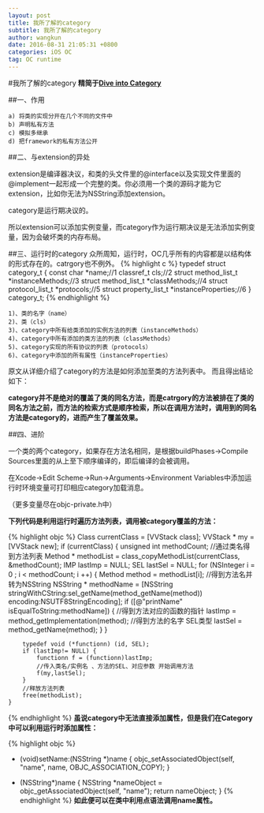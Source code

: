 ```yaml
---
layout: post
title: 我所了解的category
subtitle: 我所了解的category
author: wangkun 
date: 2016-08-31 21:05:31 +0800
categories: iOS OC
tag: OC runtime
---
```

#我所了解的category
**精简于[Dive into Category](http://tech.meituan.com/DiveIntoCategory.html)**

##一、作用

	a) 将类的实现分开在几个不同的文件中
	b) 声明私有方法
	c) 模拟多继承
	d) 把framework的私有方法公开

##二、与extension的异处

extension是编译器决议，和类的头文件里的@interface以及实现文件里面的@implement一起形成一个完整的类。你必须用一个类的源码才能为它extension，比如你无法为NSString添加extension。

category是运行期决议的。

所以extension可以添加实例变量，而category作为运行期决议是无法添加实例变量，因为会破坏类的内存布局。

##三、运行时的category
众所周知，运行时，OC几乎所有的内容都是以结构体的形式存在的。catrgory也不例外。
{% highlight c %}
typedef struct category_t {
    const char *name;//1
    classref_t cls;//2
    struct method_list_t *instanceMethods;//3
    struct method_list_t *classMethods;//4
    struct protocol_list_t *protocols;//5
    struct property_list_t *instanceProperties;//6
} category_t;
{% endhighlight %}

	1)、类的名字（name）
	2)、类（cls）
	3)、category中所有给类添加的实例方法的列表（instanceMethods）
	4)、category中所有添加的类方法的列表（classMethods）
	5)、category实现的所有协议的列表（protocols）
	6)、category中添加的所有属性（instanceProperties）

原文从详细介绍了category的方法是如何添加至类的方法列表中。
而且得出结论如下：

**category并不是绝对的覆盖了类的同名方法，而是catrgory的方法被排在了类的同名方法之前，而方法的检索方式是顺序检索，所以在调用方法时，调用到的同名方法是category的，进而产生了覆盖效果。**

##四、进阶

一个类的两个category，如果存在方法名相同，是根据buildPhases->Compile Sources里面的从上至下顺序编译的，即后编译的会被调用。

在Xcode->Edit Scheme->Run->Arguments->Environment Variables中添加运行时环境变量可打印相应category加载消息。

（更多变量尽在objc-private.h中）

**下列代码是利用运行时遍历方法列表，调用被category覆盖的方法：**

{% highlight objc %}
    Class currentClass = [VVStack class];
    VVStack * my = [VVStack new];
    if (currentClass) {
        unsigned int methodCount;
        //通过类名得到方法列表
        Method * methodList = class_copyMethodList(currentClass, &methodCount);
        IMP lastImp = NULL;
        SEL lastSel = NULL;
        for (NSInteger i = 0 ; i < methodCount; i ++) {
            Method method = methodList[i];
            //得到方法名并转为NSString
            NSString * methodName = [NSString stringWithCString:sel_getName(method_getName(method)) encoding:NSUTF8StringEncoding];
            if ([@"printName" isEqualToString:methodName]) {
                //得到方法对应的函数的指针
                lastImp = method_getImplementation(method);
                //得到方法的名字 SEL类型
                lastSel = method_getName(method);
            }
        }
        
        typedef void (*functionn) (id, SEL);
        if (lastImp!= NULL) {
            functionn f = (functionn)lastImp;
            //传入类名/实例名 、方法的SEL、对应参数 开始调用方法
            f(my,lastSel);
        }
        //释放方法列表
        free(methodList);
    }

{% endhighlight %}
**虽说category中无法直接添加属性，但是我们在Category中可以利用运行时添加属性：**

{% highlight objc %}

- (void)setName:(NSString *)name
{
    objc_setAssociatedObject(self,
                             "name",
                             name,
                             OBJC_ASSOCIATION_COPY);
}

- (NSString*)name
{
    NSString *nameObject = objc_getAssociatedObject(self, "name");
    return nameObject;
}
{% endhighlight %}
**如此便可以在类中利用点语法调用name属性。**